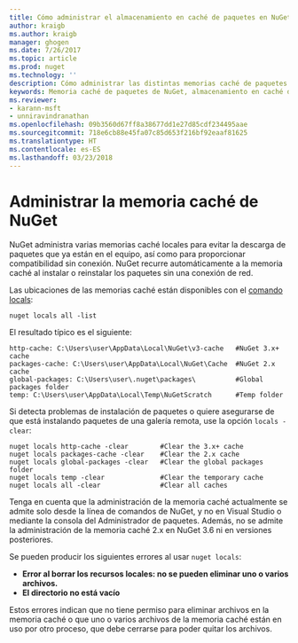 ```yaml
---
title: Cómo administrar el almacenamiento en caché de paquetes en NuGet | Microsoft Docs
author: kraigb
ms.author: kraigb
manager: ghogen
ms.date: 7/26/2017
ms.topic: article
ms.prod: nuget
ms.technology: ''
description: Cómo administrar las distintas memorias caché de paquetes de NuGet que existen en un equipo, que se usan al instalar o restaurar paquetes.
keywords: Memoria caché de paquetes de NuGet, almacenamiento en caché de paquetes, memorias caché de NuGet, administrar memorias caché, memoria caché local de NuGet, memoria caché global de NuGet, comando locals de NuGet, borrar una memoria caché
ms.reviewer:
- karann-msft
- unniravindranathan
ms.openlocfilehash: 09b3560d67ff8a38677dd1e27d85cdf234495aae
ms.sourcegitcommit: 718e6cb88e45fa07c85d653f216bf92eaaf81625
ms.translationtype: HT
ms.contentlocale: es-ES
ms.lasthandoff: 03/23/2018
---
```

# <a name="managing-the-nuget-cache"></a>Administrar la memoria caché de NuGet

NuGet administra varias memorias caché locales para evitar la descarga de paquetes que ya están en el equipo, así como para proporcionar compatibilidad sin conexión. NuGet recurre automáticamente a la memoria caché al instalar o reinstalar los paquetes sin una conexión de red.

Las ubicaciones de las memorias caché están disponibles con el [comando locals](../tools/cli-ref-locals.md):

```cli
nuget locals all -list
```

El resultado típico es el siguiente:

```output
http-cache: C:\Users\user\AppData\Local\NuGet\v3-cache   #NuGet 3.x+ cache
packages-cache: C:\Users\user\AppData\Local\NuGet\Cache  #NuGet 2.x cache
global-packages: C:\Users\user\.nuget\packages\          #Global packages folder
temp: C:\Users\user\AppData\Local\Temp\NuGetScratch      #Temp folder
```

Si detecta problemas de instalación de paquetes o quiere asegurarse de que está instalando paquetes de una galería remota, use la opción `locals -clear`:

```cli
nuget locals http-cache -clear        #Clear the 3.x+ cache
nuget locals packages-cache -clear    #Clear the 2.x cache
nuget locals global-packages -clear   #Clear the global packages folder
nuget locals temp -clear              #Clear the temporary cache
nuget locals all -clear               #Clear all caches
```

Tenga en cuenta que la administración de la memoria caché actualmente se admite solo desde la línea de comandos de NuGet, y no en Visual Studio o mediante la consola del Administrador de paquetes. Además, no se admite la administración de la memoria caché 2.x en NuGet 3.6 ni en versiones posteriores.

Se pueden producir los siguientes errores al usar `nuget locals`:

- **Error al borrar los recursos locales: no se pueden eliminar uno o varios archivos.**
- **El directorio no está vacío**

Estos errores indican que no tiene permiso para eliminar archivos en la memoria caché o que uno o varios archivos de la memoria caché están en uso por otro proceso, que debe cerrarse para poder quitar los archivos.
